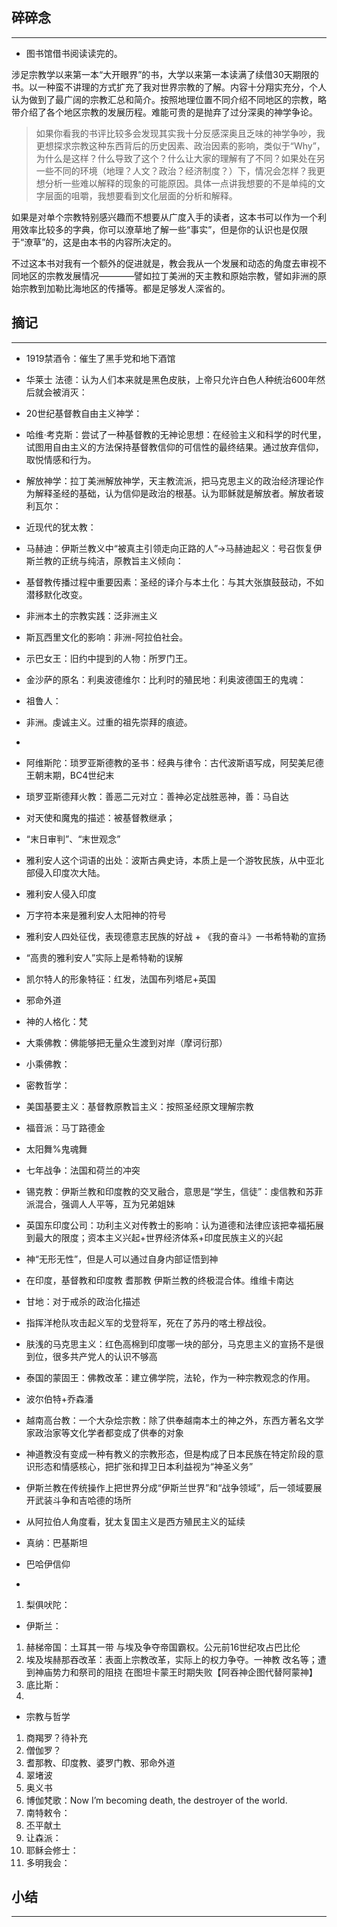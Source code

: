 ## 碎碎念
-----

- 图书馆借书阅读读完的。

涉足宗教学以来第一本“大开眼界”的书，大学以来第一本读满了续借30天期限的书。以一种蛮不讲理的方式扩充了我对世界宗教的了解。内容十分翔实充分，个人认为做到了最广阔的宗教汇总和简介。按照地理位置不同介绍不同地区的宗教，略带介绍了各个地区宗教的发展历程。难能可贵的是抛弃了过分深奥的神学争论。
> 如果你看我的书评比较多会发现其实我十分反感深奥且乏味的神学争吵，我更想探求宗教这种东西背后的历史因素、政治因素的影响，类似于“Why”，为什么是这样？什么导致了这个？什么让大家的理解有了不同？如果处在另一些不同的环境（地理？人文？政治？经济制度？）下，情况会怎样？我更想分析一些难以解释的现象的可能原因。具体一点讲我想要的不是单纯的文字层面的咀嚼，我想要看到文化层面的分析和解释。

如果是对单个宗教特别感兴趣而不想要从广度入手的读者，这本书可以作为一个利用效率比较多的字典，你可以潦草地了解一些“事实”，但是你的认识也是仅限于“潦草”的，这是由本书的内容所决定的。

不过这本书对我有一个额外的促进就是，教会我从一个发展和动态的角度去审视不同地区的宗教发展情况————譬如拉丁美洲的天主教和原始宗教，譬如非洲的原始宗教到加勒比海地区的传播等。都是足够发人深省的。

## 摘记
-----


* 1919禁酒令：催生了黑手党和地下酒馆
* 华莱士 法德：认为人们本来就是黑色皮肤，上帝只允许白色人种统治600年然后就会被消灭：
* 20世纪基督教自由主义神学：
* 哈维·考克斯：尝试了一种基督教的无神论思想：在经验主义和科学的时代里，试图用自由主义的方法保持基督教信仰的可信性的最终结果。通过放弃信仰，取悦情感和行为。
* 解放神学：拉丁美洲解放神学，天主教流派，把马克思主义的政治经济理论作为解释圣经的基础，认为信仰是政治的根基。认为耶稣就是解放者。解放者玻利瓦尔：
* 近现代的犹太教：
* 马赫迪：伊斯兰教义中“被真主引领走向正路的人”->马赫迪起义：号召恢复伊斯兰教的正统与纯洁，原教旨主义倾向：
* 基督教传播过程中重要因素：圣经的译介与本土化：与其大张旗鼓鼓动，不如潜移默化改变。
* 非洲本土的宗教实践：泛非洲主义
* 斯瓦西里文化的影响：非洲-阿拉伯社会。
* 示巴女王：旧约中提到的人物：所罗门王。
* 金沙萨的原名：利奥波德维尔：比利时的殖民地：利奥波德国王的鬼魂：
* 祖鲁人：
* 非洲。虔诚主义。过重的祖先崇拜的痕迹。
* 

* 阿维斯陀：琐罗亚斯德教的圣书：经典与律令：古代波斯语写成，阿契美尼德王朝末期，BC4世纪末
* 琐罗亚斯德拜火教：善恶二元对立：善神必定战胜恶神，善：马自达
* 对天使和魔鬼的描述：被基督教继承；
* “末日审判”、“末世观念”
* 雅利安人这个词语的出处：波斯古典史诗，本质上是一个游牧民族，从中亚北部侵入印度次大陆。
* 雅利安人侵入印度
* 万字符本来是雅利安人太阳神的符号
* 雅利安人四处征伐，表现德意志民族的好战 + 《我的奋斗》一书希特勒的宣扬
* “高贵的雅利安人”实际上是希特勒的误解
* 凯尔特人的形象特征：红发，法国布列塔尼+英国
* 邪命外道
* 神的人格化：梵
* 大乘佛教：佛能够把无量众生渡到对岸（摩诃衍那）
* 小乘佛教：
* 密教哲学：
* 美国基要主义：基督教原教旨主义：按照圣经原文理解宗教
* 福音派：马丁路德金
* 太阳舞%鬼魂舞
* 七年战争：法国和荷兰的冲突
* 锡克教：伊斯兰教和印度教的交叉融合，意思是“学生，信徒”：虔信教和苏菲派混合，强调人人平等，互为兄弟姐妹
* 英国东印度公司：功利主义对传教士的影响：认为道德和法律应该把幸福拓展到最大的限度；资本主义兴起+世界经济体系+印度民族主义的兴起
* 神“无形无性”，但是人可以通过自身内部证悟到神
* 在印度，基督教和印度教 耆那教 伊斯兰教的终极混合体。维维卡南达
* 甘地：对于戒杀的政治化描述
* 指挥洋枪队攻击起义军的戈登将军，死在了苏丹的喀土穆战役。
* 肤浅的马克思主义：红色高棉到印度哪一块的部分，马克思主义的宣扬不是很到位，很多共产党人的认识不够高
* 泰国的蒙固王：佛教改革：建立佛学院，法轮，作为一种宗教观念的作用。
* 波尔伯特+乔森潘
* 越南高台教：一个大杂烩宗教：除了供奉越南本土的神之外，东西方著名文学家政治家等文化学者都变成了供奉的对象
* 神道教没有变成一种有教义的宗教形态，但是构成了日本民族在特定阶段的意识形态和情感核心，把扩张和捍卫日本利益视为“神圣义务”


* 伊斯兰教在传统操作上把世界分成“伊斯兰世界”和“战争领域”，后一领域要展开武装斗争和吉哈德的场所
* 从阿拉伯人角度看，犹太复国主义是西方殖民主义的延续
* 真纳：巴基斯坦
* 巴哈伊信仰
* 

1. 梨俱吠陀：

* 伊斯兰：

1. 赫梯帝国：土耳其一带 与埃及争夺帝国霸权。公元前16世纪攻占巴比伦
2. 埃及埃赫那吞改革：表面上宗教改革，实际上的权力争夺。一神教 改名等；遭到神庙势力和祭司的阻挠 在图坦卡蒙王时期失败【阿吞神企图代替阿蒙神】
3. 底比斯：
4. 

* 宗教与哲学
1. 商羯罗？待补充
2. 僧伽罗？
3. 耆那教、印度教、婆罗门教、邪命外道
4. 翠堵波
5. 奥义书
6. 博伽梵歌：Now I’m becoming death, the destroyer of the world. 
7. 南特敕令：
8. 丕平献土
9. 让森派：
10. 耶稣会修士：
11. 多明我会：



## 小结
-----


